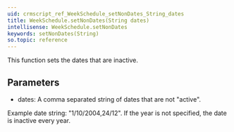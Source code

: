 ```yaml
---
uid: crmscript_ref_WeekSchedule_setNonDates_String_dates
title: WeekSchedule.setNonDates(String dates)
intellisense: WeekSchedule.setNonDates
keywords: setNonDates(String)
so.topic: reference
---
```



This function sets the dates that are inactive.




## Parameters


 - dates: A comma separated string of dates that are not "active".


Example date string: "1/10/2004,24/12".
If the year is not specified, the date is inactive every year.


